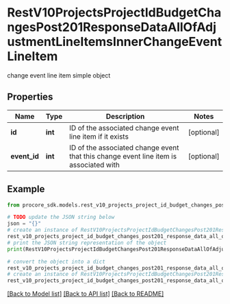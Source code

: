 # RestV10ProjectsProjectIdBudgetChangesPost201ResponseDataAllOfAdjustmentLineItemsInnerChangeEventLineItem

change event line item simple object

## Properties

Name | Type | Description | Notes
------------ | ------------- | ------------- | -------------
**id** | **int** | ID of the associated change event line item if it exists | [optional] 
**event_id** | **int** | ID of the associated change event that this change event line item is associated with | [optional] 

## Example

```python
from procore_sdk.models.rest_v10_projects_project_id_budget_changes_post201_response_data_all_of_adjustment_line_items_inner_change_event_line_item import RestV10ProjectsProjectIdBudgetChangesPost201ResponseDataAllOfAdjustmentLineItemsInnerChangeEventLineItem

# TODO update the JSON string below
json = "{}"
# create an instance of RestV10ProjectsProjectIdBudgetChangesPost201ResponseDataAllOfAdjustmentLineItemsInnerChangeEventLineItem from a JSON string
rest_v10_projects_project_id_budget_changes_post201_response_data_all_of_adjustment_line_items_inner_change_event_line_item_instance = RestV10ProjectsProjectIdBudgetChangesPost201ResponseDataAllOfAdjustmentLineItemsInnerChangeEventLineItem.from_json(json)
# print the JSON string representation of the object
print(RestV10ProjectsProjectIdBudgetChangesPost201ResponseDataAllOfAdjustmentLineItemsInnerChangeEventLineItem.to_json())

# convert the object into a dict
rest_v10_projects_project_id_budget_changes_post201_response_data_all_of_adjustment_line_items_inner_change_event_line_item_dict = rest_v10_projects_project_id_budget_changes_post201_response_data_all_of_adjustment_line_items_inner_change_event_line_item_instance.to_dict()
# create an instance of RestV10ProjectsProjectIdBudgetChangesPost201ResponseDataAllOfAdjustmentLineItemsInnerChangeEventLineItem from a dict
rest_v10_projects_project_id_budget_changes_post201_response_data_all_of_adjustment_line_items_inner_change_event_line_item_from_dict = RestV10ProjectsProjectIdBudgetChangesPost201ResponseDataAllOfAdjustmentLineItemsInnerChangeEventLineItem.from_dict(rest_v10_projects_project_id_budget_changes_post201_response_data_all_of_adjustment_line_items_inner_change_event_line_item_dict)
```
[[Back to Model list]](../README.md#documentation-for-models) [[Back to API list]](../README.md#documentation-for-api-endpoints) [[Back to README]](../README.md)


